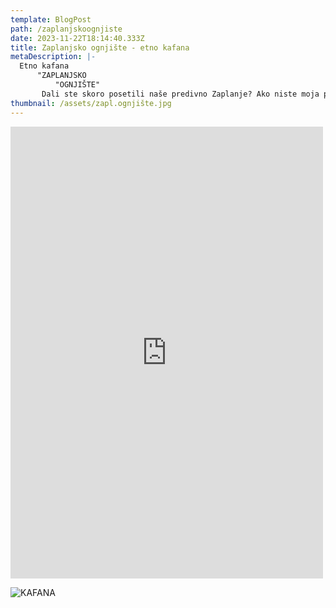 ```yaml
---
template: BlogPost
path: /zaplanjskoognjiste
date: 2023-11-22T18:14:40.333Z
title: Zaplanjsko ognjište - etno kafana
metaDescription: |-
  Etno kafana
      "ZAPLANJSKO
          "OGNJIŠTE"
       Dali ste skoro posetili naše predivno Zaplanje? Ako niste moja preporuka Vam je da to obavezno učinite
thumbnail: /assets/zapl.ognjište.jpg
---
```



<iframe src="https://www.facebook.com/plugins/post.php?href=https%3A%2F%2Fwww.facebook.com%2Fpermalink.php%3Fstory_fbid%3Dpfbid09tqg1uqCBaex9i6ZzXHUVPU29G24KDbKdb8ECtW3MbYrMKSQzcg3stzh47MWPNwml%26id%3D100010287496671&show_text=true&width=500" width="500" height="723" style="border:none;overflow:hidden" scrolling="no" frameborder="0" allowfullscreen="true" allow="autoplay; clipboard-write; encrypted-media; picture-in-picture; web-share"></iframe>

![KAFANA](/assets/OGNIŠTE.jpg "ZAPLANJSKO OGNJIŠTE")

